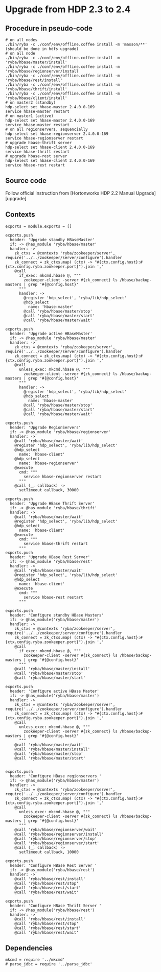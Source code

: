 
# Upgrade from HDP 2.3 to 2.4

## Procedure in pseudo-code

```
# on all nodes
./bin/ryba -c ./conf/env/offline.coffee install -m 'masson/**'  (should be done in hdfs upgrade)
# on all node
./bin/ryba -c ./conf/env/offline.coffee install -m 'ryba/hbase/master/install'
./bin/ryba -c ./conf/env/offline.coffee install -m 'ryba/hbase/regionserver/install
./bin/ryba -c ./conf/env/offline.coffee install -m 'ryba/hbase/rest/install'
./bin/ryba -c ./conf/env/offline.coffee install -m 'ryba/hbase/thrift/install'
./bin/ryba -c ./conf/env/offline.coffee install -m 'ryba/hbase/client/install'
# on master2 (standby)
hdp-select set hbase-master 2.4.0.0-169
service hbase-master restart
# on master1 (active)
hdp-select set hbase-master 2.4.0.0-169
service hbase-master restart
# on all regionservers, sequencially
hdp-select set hbase-regionserver 2.4.0.0-169 
service hbase-regionserver restart
# upgrade hbase-thrift server
hdp-select set hbase-client 2.4.0.0-169
service hbase-thrift restart
# upgrade hbase-rest server
hdp-select set hbase-client 2.4.0.0-169
service hbase-rest restart
```

## Source code

Follow official instruction from [Hortonworks HDP 2.2 Manual Upgrade][upgrade]

## Contexts

    exports = module.exports = []  
    
    exports.push
      header: 'Upgrade standby HBaseMaster'
      if: -> @has_module 'ryba/hbase/master'
      handler: ->
        zk_ctxs = @contexts 'ryba/zookeeper/server', require('../../zookeeper/server/configure').handler
        zk_connect = zk_ctxs.map( (ctx) -> "#{ctx.config.host}:#{ctx.config.ryba.zookeeper.port}").join ','
        @call
          if_exec: mkcmd.hbase @, """
            zookeeper-client -server #{zk_connect} ls /hbase/backup-masters | grep '#{@config.host}'
          """
          handler: ->
            @register 'hdp_select', 'ryba/lib/hdp_select'
            @hdp_select
              name: 'hbase-master'
            @call 'ryba/hbase/master/stop'
            @call 'ryba/hbase/master/start'
            @call 'ryba/hbase/master/wait'

    exports.push
      header: 'Upgrade active HBaseMaster'
      if: -> @has_module 'ryba/hbase/master'
      handler: ->
        zk_ctxs = @contexts 'ryba/zookeeper/server', require('../../zookeeper/server/configure').handler
        zk_connect = zk_ctxs.map( (ctx) -> "#{ctx.config.host}:#{ctx.config.ryba.zookeeper.port}").join ','
        @call
          unless_exec: mkcmd.hbase @, """
            zookeeper-client -server #{zk_connect} ls /hbase/backup-masters | grep '#{@config.host}'
          """
          handler: ->
            @register 'hdp_select', 'ryba/lib/hdp_select'
            @hdp_select
              name: 'hbase-master'
            @call 'ryba/hbase/master/stop'
            @call 'ryba/hbase/master/start'
            @call 'ryba/hbase/master/wait'

    exports.push
      header: 'Upgrade RegionServers'
      if: -> @has_module 'ryba/hbase/regionserver'
      handler: ->
        @call 'ryba/hbase/master/wait'
        @register 'hdp_select', 'ryba/lib/hdp_select'
        @hdp_select
          name: 'hbase-client'
        @hdp_select
          name: 'hbase-regionserver'
        @execute
          cmd: """
            service hbase-regionserver restart
          """
        @call (_, callback) ->
          setTimeout callback, 30000
            
    exports.push
      header: 'Upgrade HBase Thrift Server'
      if: -> @has_module 'ryba/hbase/thrift'
      handler: ->
        @call 'ryba/hbase/master/wait'
        @register 'hdp_select', 'ryba/lib/hdp_select'
        @hdp_select
          name: 'hbase-client'
        @execute
          cmd: """
            service hbase-thrift restart
          """
    exports.push
      header: 'Upgrade HBase Rest Server'
      if: -> @has_module 'ryba/hbase/rest'
      handler: ->
        @call 'ryba/hbase/master/wait'
        @register 'hdp_select', 'ryba/lib/hdp_select'
        @hdp_select
          name: 'hbase-client'
        @execute
          cmd: """
            service hbase-rest restart
          """  
                
    exports.push
      header: 'Configure standby HBase Masters'
      if: -> @has_module('ryba/hbase/master')
      handler: ->
        zk_ctxs = @contexts 'ryba/zookeeper/server', require('../../zookeeper/server/configure').handler
        zk_connect = zk_ctxs.map( (ctx) -> "#{ctx.config.host}:#{ctx.config.ryba.zookeeper.port}").join ','
        @call
          if_exec: mkcmd.hbase @, """
            zookeeper-client -server #{zk_connect} ls /hbase/backup-masters | grep '#{@config.host}'
          """
        @call 'ryba/hbase/master/install'
        @call 'ryba/hbase/master/stop'
        @call 'ryba/hbase/master/start'

    exports.push
      header: 'Configure active HBase Master'
      if: -> @has_module('ryba/hbase/master')
      handler: ->
        zk_ctxs = @contexts 'ryba/zookeeper/server', require('../../zookeeper/server/configure').handler
        zk_connect = zk_ctxs.map( (ctx) -> "#{ctx.config.host}:#{ctx.config.ryba.zookeeper.port}").join ','
        @call
          unless_exec: mkcmd.hbase @, """
            zookeeper-client -server #{zk_connect} ls /hbase/backup-masters | grep '#{@config.host}'
          """
        @call 'ryba/hbase/master/wait'
        @call 'ryba/hbase/master/install'
        @call 'ryba/hbase/master/stop'
        @call 'ryba/hbase/master/start'
        

    exports.push
      header: 'Configure HBase regionservers '
      if: -> @has_module('ryba/hbase/master')
      handler: ->
        zk_ctxs = @contexts 'ryba/zookeeper/server', require('../../zookeeper/server/configure').handler
        zk_connect = zk_ctxs.map( (ctx) -> "#{ctx.config.host}:#{ctx.config.ryba.zookeeper.port}").join ','
        @call
          unless_exec: mkcmd.hbase @, """
            zookeeper-client -server #{zk_connect} ls /hbase/backup-masters | grep '#{@config.host}'
          """
        @call 'ryba/hbase/regionserver/wait'
        @call 'ryba/hbase/regionserver/install'
        @call 'ryba/hbase/regionserver/stop'
        @call 'ryba/hbase/regionserver/start'
        @call (_, callback) ->
          setTimeout callback, 10000
  
    exports.push
      header: 'Configure HBase Rest Server '
      if: -> @has_module('ryba/hbase/rest')
      handler: ->
        @call 'ryba/hbase/rest/install'
        @call 'ryba/hbase/rest/stop'
        @call 'ryba/hbase/rest/start'
        @call 'ryba/hbase/rest/wait'

    exports.push
      header: 'Configure HBase Thrift Server '
      if: -> @has_module('ryba/hbase/rest')
      handler: ->
        @call 'ryba/hbase/rest/install'
        @call 'ryba/hbase/rest/stop'
        @call 'ryba/hbase/rest/start'
        @call 'ryba/hbase/rest/wait'


## Dependencies

    mkcmd = require '../mkcmd'
    # parse_jdbc = require '../parse_jdbc'
